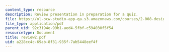 ```yaml
---
content_type: resource
description: Review presentation in preparation for a quiz.
file: https://ol-ocw-studio-app-qa.s3.amazonaws.com/courses/2-008-design-and-manufacturing-ii-spring-2003/a228cc4c69ab8f31935f7ab5448eef4f_review2.pdf
file_type: application/pdf
parent_uid: 92c3194e-99b1-aed4-5fbf-c594030f5f54
resourcetype: Document
title: review2.pdf
uid: a228cc4c-69ab-8f31-935f-7ab5448eef4f
---
```

